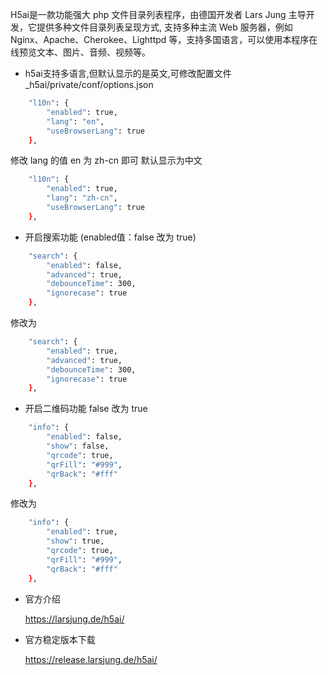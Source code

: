 H5ai是一款功能强大 php 文件目录列表程序，由德国开发者 Lars Jung 主导开发，它提供多种文件目录列表呈现方式,
支持多种主流 Web 服务器，例如 Nginx、Apache、Cherokee、Lighttpd 等，支持多国语言，可以使用本程序在线预览文本、图片、音频、视频等。

- h5ai支持多语言,但默认显示的是英文,可修改配置文件 _h5ai/private/conf/options.json 
```bash
    "l10n": {
        "enabled": true,
        "lang": "en",
        "useBrowserLang": true
    },
```
修改 lang 的值 en 为 zh-cn 即可 默认显示为中文

```bash
    "l10n": {
        "enabled": true,
        "lang": "zh-cn",
        "useBrowserLang": true
    },

```
- 开启搜索功能 (enabled值：false 改为 true)
```bash
    "search": {
        "enabled": false,
        "advanced": true,
        "debounceTime": 300,
        "ignorecase": true
    },
```
修改为

```bash
    "search": {
        "enabled": true,
        "advanced": true,
        "debounceTime": 300,
        "ignorecase": true
    },
```
- 开启二维码功能 false 改为 true
```bash
    "info": {
        "enabled": false,
        "show": false,
        "qrcode": true,
        "qrFill": "#999",
        "qrBack": "#fff"
    },

```
修改为
```bash
    "info": {
        "enabled": true,
        "show": true,
        "qrcode": true,
        "qrFill": "#999",
        "qrBack": "#fff"
    },

```

- 官方介绍

   https://larsjung.de/h5ai/
   
- 官方稳定版本下载

   https://release.larsjung.de/h5ai/
